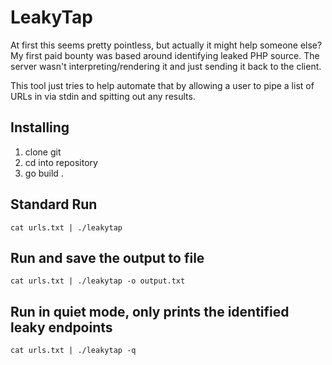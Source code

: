 # LeakyTap  
  
At first this seems pretty pointless, but actually it might help someone else? My first paid bounty was based around identifying leaked PHP source. The server wasn't interpreting/rendering it and just sending it back to the client.

This tool just tries to help automate that by allowing a user to pipe a list of URLs in via stdin and spitting out any results.

## Installing  
1) clone git
2) cd into repository
3) go build .

## Standard Run  
```
cat urls.txt | ./leakytap
```
  
## Run and save the output to file  
```
cat urls.txt | ./leakytap -o output.txt
```  
  
## Run in quiet mode, only prints the identified leaky endpoints
```
cat urls.txt | ./leakytap -q
```
  
